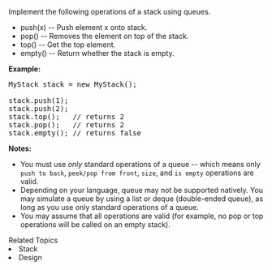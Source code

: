 <p>Implement the following operations of a stack using queues.</p>

<ul>
	<li>push(x) -- Push element x onto stack.</li>
	<li>pop() -- Removes the element on top of the stack.</li>
	<li>top() -- Get the top element.</li>
	<li>empty() -- Return whether the stack is empty.</li>
</ul>

<p><b>Example:</b></p>

<pre>
MyStack stack = new MyStack();

stack.push(1);
stack.push(2);  
stack.top();   // returns 2
stack.pop();   // returns 2
stack.empty(); // returns false</pre>

<p><b>Notes:</b></p>

<ul>
	<li>You must use <i>only</i> standard operations of a queue -- which means only <code>push to back</code>, <code>peek/pop from front</code>, <code>size</code>, and <code>is empty</code> operations are valid.</li>
	<li>Depending on your language, queue may not be supported natively. You may simulate a queue by using a list or deque (double-ended queue), as long as you use only standard operations of a queue.</li>
	<li>You may assume that all operations are valid (for example, no pop or top operations will be called on an empty stack).</li>
</ul>
<div><div>Related Topics</div><div><li>Stack</li><li>Design</li></div></div>